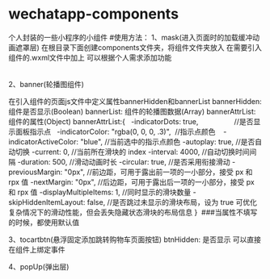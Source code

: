 # wechatapp-components
个人封装的一些小程序的小组件
#使用方法：
1、mask(进入页面时的加载缓冲动画遮罩层)
在根目录下面创建components文件夹，将组件文件夹放入
在需要引入组件的.wxml文件中加上 
  <mask></mask>
  可以根据个人需求添加功能

######
2、banner(轮播图组件)

<banner banners-hidden="{{bannerHidden}}" banner-list="{{bannerList}}" banner-attr-list="{{bannerAttrList}}"></banner>
在引入组件的页面js文件中定义属性bannerHidden和bannerList
bannerHidden: 组件是否显示(Boolean)
bannerList: 组件的轮播图数据(Array)
bannerAttrList: 组件的属性(Object)
  bannerAttrList:{
    -indicatorDots: true,                  //是否显示面板指示点
    -indicatorColor: "rgba(0, 0, 0, .3)",  //指示点颜色 
    -indicatorActiveColor: "blue",         //当前选中的指示点颜色
    -autoplay: true,                       //是否自动切换
    -current: 0,                           //当前所在滑块的 index
    -interval: 4000,                       //自动切换时间间隔
    -duration: 500,                        //滑动动画时长
    -circular: true,                       //是否采用衔接滑动
    -previousMargin: "0px",                //前边距，可用于露出前一项的一小部分，接受 px 和 rpx 值
    -nextMargin: "0px",                    //后边距，可用于露出后一项的一小部分，接受 px 和 rpx 值
    -displayMultipleItems: 1,              //同时显示的滑块数量
    -skipHiddenItemLayout: false,          //是否跳过未显示的滑块布局，设为 true 可优化复杂情况下的滑动性能，但会丢失隐藏状态滑块的布局信息
  }
  ###当属性不填写的时候，都使用默认值

3、tocartbtn(悬浮固定添加跳转购物车页面按钮)
<tocartbtn btn-hidden="{{btnHidden}}" bindtap=""><tocartbtn>
btnHidden: 是否显示
可以直接在组件上绑定事件
  
4、popUp(弹出层)

  
